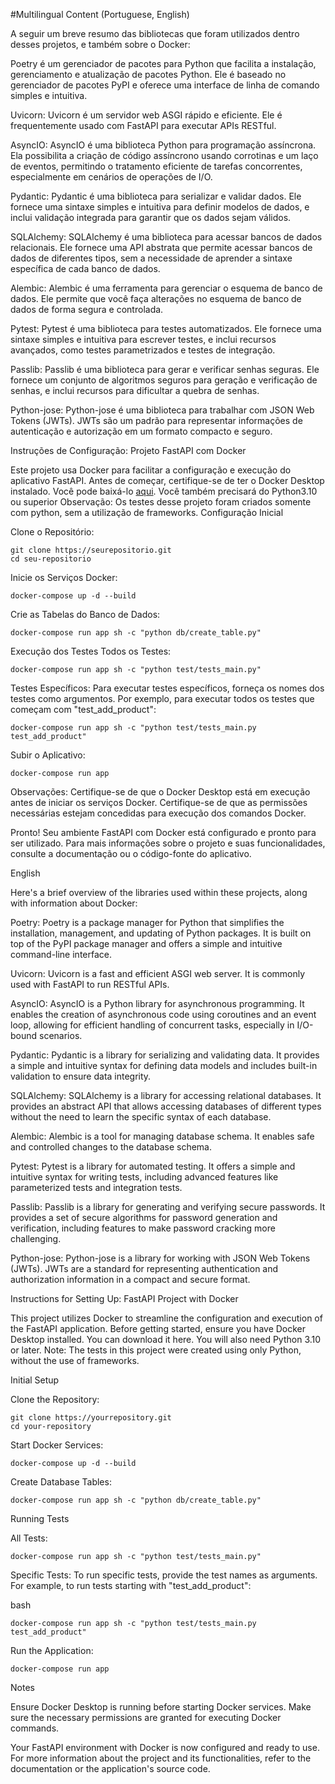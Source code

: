 #Multilingual Content (Portuguese, English)

A seguir um breve resumo das bibliotecas que foram utilizados dentro desses projetos, e também sobre o Docker:

Poetry é um gerenciador de pacotes para Python que facilita a instalação, gerenciamento e atualização de pacotes Python. Ele é baseado no gerenciador de pacotes PyPI e oferece uma interface de linha de comando simples e intuitiva.

Uvicorn: Uvicorn é um servidor web ASGI rápido e eficiente. Ele é frequentemente usado com FastAPI para executar APIs RESTful.

AsyncIO: AsyncIO é uma biblioteca Python para programação assíncrona. Ela possibilita a criação de código assíncrono usando corrotinas e um laço de eventos, permitindo o tratamento eficiente de tarefas concorrentes, especialmente em cenários de operações de I/O.

Pydantic: Pydantic é uma biblioteca para serializar e validar dados. Ele fornece uma sintaxe simples e intuitiva para definir modelos de dados, e inclui validação integrada para garantir que os dados sejam válidos.

SQLAlchemy: SQLAlchemy é uma biblioteca para acessar bancos de dados relacionais. Ele fornece uma API abstrata que permite acessar bancos de dados de diferentes tipos, sem a necessidade de aprender a sintaxe específica de cada banco de dados.

Alembic: Alembic é uma ferramenta para gerenciar o esquema de banco de dados. Ele permite que você faça alterações no esquema de banco de dados de forma segura e controlada.

Pytest: Pytest é uma biblioteca para testes automatizados. Ele fornece uma sintaxe simples e intuitiva para escrever testes, e inclui recursos avançados, como testes parametrizados e testes de integração.

Passlib: Passlib é uma biblioteca para gerar e verificar senhas seguras. Ele fornece um conjunto de algoritmos seguros para geração e verificação de senhas, e inclui recursos para dificultar a quebra de senhas.

Python-jose: Python-jose é uma biblioteca para trabalhar com JSON Web Tokens (JWTs). JWTs são um padrão para representar informações de autenticação e autorização em um formato compacto e seguro.


Instruções de Configuração: Projeto FastAPI com Docker

Este projeto usa Docker para facilitar a configuração e execução do aplicativo FastAPI. Antes de começar, certifique-se de ter o Docker Desktop instalado. Você pode baixá-lo [aqui](https://www.docker.com/products/docker-desktop/).
Você também precisará do Python3.10 ou superior
Observação: Os testes desse projeto foram criados somente com python, sem a utilização de frameworks.
Configuração Inicial

Clone o Repositório:

    git clone https://seurepositorio.git
    cd seu-repositorio

Inicie os Serviços Docker:

    docker-compose up -d --build


Crie as Tabelas do Banco de Dados:

    docker-compose run app sh -c "python db/create_table.py"

Execução dos Testes
    Todos os Testes:
    
    docker-compose run app sh -c "python test/tests_main.py"

Testes Específicos:
Para executar testes específicos, forneça os nomes dos testes como argumentos. Por exemplo, para executar todos os testes que começam com "test_add_product":

    docker-compose run app sh -c "python test/tests_main.py test_add_product"

Subir o Aplicativo:

    docker-compose run app

Observações:
    Certifique-se de que o Docker Desktop está em execução antes de iniciar os serviços Docker.
    Certifique-se de que as permissões necessárias estejam concedidas para execução dos comandos Docker.

Pronto! Seu ambiente FastAPI com Docker está configurado e pronto para ser utilizado. Para mais informações sobre o projeto e suas funcionalidades, consulte a documentação ou o código-fonte do aplicativo.




English


Here's a brief overview of the libraries used within these projects, along with information about Docker:

Poetry: Poetry is a package manager for Python that simplifies the installation, management, and updating of Python packages. It is built on top of the PyPI package manager and offers a simple and intuitive command-line interface.

Uvicorn: Uvicorn is a fast and efficient ASGI web server. It is commonly used with FastAPI to run RESTful APIs.

AsyncIO: AsyncIO is a Python library for asynchronous programming. It enables the creation of asynchronous code using coroutines and an event loop, allowing for efficient handling of concurrent tasks, especially in I/O-bound scenarios.

Pydantic: Pydantic is a library for serializing and validating data. It provides a simple and intuitive syntax for defining data models and includes built-in validation to ensure data integrity.

SQLAlchemy: SQLAlchemy is a library for accessing relational databases. It provides an abstract API that allows accessing databases of different types without the need to learn the specific syntax of each database.

Alembic: Alembic is a tool for managing database schema. It enables safe and controlled changes to the database schema.

Pytest: Pytest is a library for automated testing. It offers a simple and intuitive syntax for writing tests, including advanced features like parameterized tests and integration tests.

Passlib: Passlib is a library for generating and verifying secure passwords. It provides a set of secure algorithms for password generation and verification, including features to make password cracking more challenging.

Python-jose: Python-jose is a library for working with JSON Web Tokens (JWTs). JWTs are a standard for representing authentication and authorization information in a compact and secure format.


Instructions for Setting Up: FastAPI Project with Docker

This project utilizes Docker to streamline the configuration and execution of the FastAPI application. Before getting started, ensure you have Docker Desktop installed. You can download it here.
You will also need Python 3.10 or later.
Note: The tests in this project were created using only Python, without the use of frameworks.

Initial Setup

  Clone the Repository:

    git clone https://yourrepository.git
    cd your-repository

Start Docker Services:

    docker-compose up -d --build

Create Database Tables:

    docker-compose run app sh -c "python db/create_table.py"

Running Tests

  All Tests:

    docker-compose run app sh -c "python test/tests_main.py"

Specific Tests:
To run specific tests, provide the test names as arguments. For example, to run tests starting with "test_add_product":

bash

    docker-compose run app sh -c "python test/tests_main.py test_add_product"

Run the Application:

    docker-compose run app

Notes

  Ensure Docker Desktop is running before starting Docker services.
  Make sure the necessary permissions are granted for executing Docker commands.

Your FastAPI environment with Docker is now configured and ready to use. For more information about the project and its functionalities, refer to the documentation or the application's source code.
